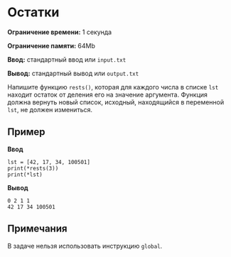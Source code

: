 # Остатки

**Ограничение времени:** 1 секунда

**Ограничение памяти:** 64Mb

**Ввод:** стандартный ввод или `input.txt`

**Вывод:** стандартный вывод или `output.txt`

Напишите функцию `rests()`, которая для каждого числа в списке `lst` находит остаток от деления его на значение аргумента. Функция должна вернуть новый список, исходный, находящийся в переменной `lst`, не должен измениться.

## Пример

**Ввод**
```
lst = [42, 17, 34, 100501]
print(*rests(3))
print(*lst)
```

**Вывод**
```
0 2 1 1
42 17 34 100501
```

## Примечания

В задаче нельзя использовать инструкцию `global`.